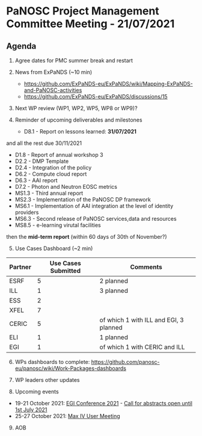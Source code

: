 PaNOSC Project Management Committee Meeting - 21/07/2021 
=========================================================

Agenda
------	

1. Agree dates for PMC summer break and restart

2. News from ExPaNDS (~10 min)
    * https://github.com/ExPaNDS-eu/ExPaNDS/wiki/Mapping-ExPaNDS-and-PaNOSC-activities
    * https://github.com/ExPaNDS-eu/ExPaNDS/discussions/15

3. Next WP review (WP1, WP2, WP5, WP8 or WP9)?

4. Reminder of upcoming deliverables and milestones 
    * D8.1 - Report on lessons learned: **31/07/2021**


and all the rest due 30/11/2021
* D1.8 - Report of annual workshop 3
* D2.2 - DMP Template
* D2.4 - Integration of the policy
* D6.2 - Compute cloud report
* D6.3 - AAI report
* D7.2 - Photon and Neutron EOSC metrics
* MS1.3 - Third annual report
* MS2.3 - Implementation of the PaNOSC DP framework
* MS6.1 - Implementation of AAI integration at the level of identity providers
* MS6.3 - Second release of PaNOSC services,data and resources
* MS8.5 - e-learning virutal facilities


then the **mid-term report** (within 60 days of 30th of November?)

5. Use Cases Dashboard (~2 min)

| Partner | Use Cases Submitted | Comments |
| ------- | ------------------- | -------- |
| ESRF  |  5  | 2 planned   |
| ILL   |  1  | 3 planned  | of which 1 w CERIC and EGI)
| ESS   |  2  |   |
| XFEL  |  7  |   |
| CERIC |  5  | of which 1 with ILL and EGI, 3 planned |
| ELI   |  1  | 1 planned  |
| EGI   |  1  | of which 1 with CERIC and ILL | 

6. WPs dashboards to complete: https://github.com/panosc-eu/panosc/wiki/Work-Packages-dashboards

7. WP leaders other updates


8. Upcoming events

* 19-21 October 2021: [EGI Conference 2021](https://www.egi.eu/egi-conference/2021-beyond-the-horizon/) - [Call for abstracts open until 1st July 2021](https://www.egi.eu/egi-conference/2021-beyond-the-horizon/call-for-abstracts/)
* 25-27 October 2021: [Max IV User Meeting](https://www.maxiv.lu.se/users/user-meetings/) 
 
9. AOB




